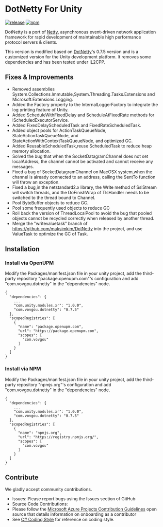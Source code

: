 # DotNetty For Unity

[![release](https://img.shields.io/github/v/tag/vovgou/DotNettyForUnity?label=release)](https://github.com/vovgou/DotNettyForUnity/releases)
[![npm](https://img.shields.io/npm/v/com.vovgou.dotnetty)](https://www.npmjs.com/package/com.vovgou.dotnetty)

DotNetty is a port of [Netty](https://github.com/netty/netty), asynchronous event-driven network application framework for rapid development of maintainable high performance protocol servers & clients.

This version is modified based on [DotNetty](https://github.com/Azure/DotNetty)'s 0.7.5 version and is a customized version for the Unity development platform. It removes some dependencies and has been tested under IL2CPP.

## Fixes & Improvements

 * Removed assemblies System.Collections.Immutable,System.Threading.Tasks.Extensions and Microsoft.Extensions.Logging.
 * Added the Factory property  to the InternalLoggerFactory to integrate the log printing feature of Unity.
 * Added ScheduleWithFixedDelay and ScheduleAtFixedRate methods for IScheduledExecutorService.
 * Added FixedDelayScheduledTask and FixedRateScheduledTask.
 * Added object pools for ActionTaskQueueNode, StateActionTaskQueueNode, and StateActionWithContextTaskQueueNode, and optimized GC.
 * Added ReusableScheduledTask,reuse ScheduledTask to reduce heap memory allocation.
 * Solved the bug that when the SocketDatagramChannel does not set localAddress, the channel cannot be activated and cannot receive any messages.
 * Fixed a bug of SocketDatagramChannel on MacOSX system,when the channel is already connected to an address, calling the SentTo function will throw an exception.
 * Fixed a bug,in the netstandard2.x library, the Write method of SslStream will switch threads, and the DoFinishWrap of TlsHandler needs to be switched to the thread bound to Channel.
 * Pool ByteBuffer objects to reduce GC.
 * Pool some frequently used objects to reduce GC
 * Roll back the version of ThreadLocalPool to avoid the bug that pooled objects cannot be recycled correctly when released by another thread.
 * Merge the "writevaluetask" branch of https://github.com/maksimkim/DotNetty into the project, and use ValueTask to optimize the GC of Task.


## Installation

### Install via OpenUPM 

Modify the Packages/manifest.json file in your unity project, add the third-party repository "package.openupm.com"'s configuration and add "com.vovgou.dotnetty" in the "dependencies" node.

    {
      "dependencies": {
        ...
        "com.unity.modules.xr": "1.0.0",
        "com.vovgou.dotnetty": "0.7.5"
      },
      "scopedRegistries": [
        {
          "name": "package.openupm.com",
          "url": "https://package.openupm.com",
          "scopes": [
            "com.vovgou"
          ]
        }
      ]
    }

### Install via NPM 

Modify the Packages/manifest.json file in your unity project, add the third-party repository "npmjs.org"'s configuration and add "com.vovgou.dotnetty" in the "dependencies" node.

    {
      "dependencies": {
        ...
        "com.unity.modules.xr": "1.0.0",
        "com.vovgou.dotnetty": "0.7.5"
      },
      "scopedRegistries": [
        {
          "name": "npmjs.org",
          "url": "https://registry.npmjs.org/",
          "scopes": [
            "com.vovgou"
          ]
        }
      ]
    }

## Contribute

We gladly accept community contributions.

* Issues: Please report bugs using the Issues section of GitHub
* Source Code Contributions:
 * Please follow the [Microsoft Azure Projects Contribution Guidelines](https://opensource.microsoft.com/collaborate) open source that details information on onboarding as a contributor
 * See [C# Coding Style](https://github.com/Azure/DotNetty/wiki/C%23-Coding-Style) for reference on coding style.
